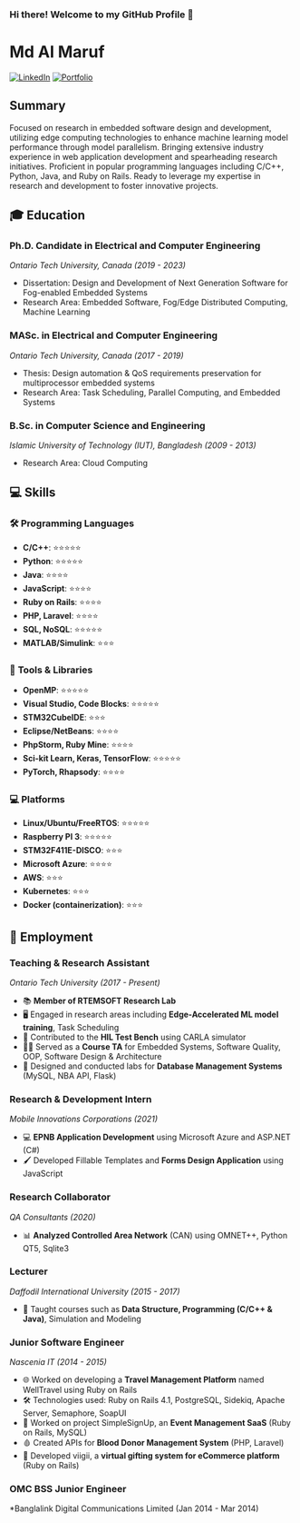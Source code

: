 ### Hi there! Welcome to my GitHub Profile 👋

<!--
**mdalmaruf/mdalmaruf** is a ✨ _special_ ✨ repository because its `README.md` (this file) appears on your GitHub profile.

Here are some ideas to get you started:

- 🔭 I’m currently working on ...
- 🌱 I’m currently learning ...
- 👯 I’m looking to collaborate on ...
- 🤔 I’m looking for help with ...
- 💬 Ask me about ...
- 📫 How to reach me: ...
- 😄 Pronouns: ...
- ⚡ Fun fact: ...
-->

# Md Al Maruf
[![LinkedIn](https://img.shields.io/badge/LinkedIn-almaruf09-blue)](https://www.linkedin.com/in/almaruf09)
[![Portfolio](https://img.shields.io/badge/Portfolio-mdalmaruf.github.io-green)](https://mdalmaruf.github.io)

## Summary
Focused on research in embedded software design and development, utilizing edge computing technologies to enhance machine learning model performance through model parallelism. Bringing extensive industry experience in web application development and spearheading research initiatives. Proficient in popular programming languages including C/C++, Python, Java, and Ruby on Rails. Ready to leverage my expertise in research and development to foster innovative projects.

## 🎓 Education

### Ph.D. Candidate in Electrical and Computer Engineering
*Ontario Tech University, Canada (2019 - 2023)*
- Dissertation: Design and Development of Next Generation Software for Fog-enabled Embedded Systems
- Research Area: Embedded Software, Fog/Edge Distributed Computing, Machine Learning

### MASc. in Electrical and Computer Engineering
*Ontario Tech University, Canada (2017 - 2019)*
- Thesis: Design automation & QoS requirements preservation for multiprocessor embedded systems
- Research Area: Task Scheduling, Parallel Computing, and Embedded Systems

### B.Sc. in Computer Science and Engineering
*Islamic University of Technology (IUT), Bangladesh (2009 - 2013)*
- Research Area: Cloud Computing

## 💻 Skills

### 🛠️ **Programming Languages**
- **C/C++**: ⭐⭐⭐⭐⭐
- **Python**: ⭐⭐⭐⭐⭐
- **Java**: ⭐⭐⭐⭐
- **JavaScript**: ⭐⭐⭐⭐
- **Ruby on Rails**: ⭐⭐⭐⭐
- **PHP, Laravel**: ⭐⭐⭐⭐
- **SQL, NoSQL**: ⭐⭐⭐⭐⭐
- **MATLAB/Simulink**: ⭐⭐⭐

### 🧰 **Tools & Libraries**
- **OpenMP**: ⭐⭐⭐⭐⭐
- **Visual Studio, Code Blocks**: ⭐⭐⭐⭐⭐
- **STM32CubeIDE**: ⭐⭐⭐
- **Eclipse/NetBeans**: ⭐⭐⭐⭐
- **PhpStorm, Ruby Mine**: ⭐⭐⭐⭐
- **Sci-kit Learn, Keras, TensorFlow**: ⭐⭐⭐⭐⭐
- **PyTorch, Rhapsody**: ⭐⭐⭐⭐

### 💻 **Platforms**
- **Linux/Ubuntu/FreeRTOS**: ⭐⭐⭐⭐⭐
- **Raspberry PI 3**: ⭐⭐⭐⭐⭐
- **STM32F411E-DISCO**: ⭐⭐⭐
- **Microsoft Azure**: ⭐⭐⭐⭐
- **AWS**: ⭐⭐⭐
- **Kubernetes**: ⭐⭐⭐
- **Docker (containerization)**: ⭐⭐⭐


## 🏢 Employment

### Teaching & Research Assistant
*Ontario Tech University (2017 - Present)*
- 📚 **Member of RTEMSOFT Research Lab**
- 🖥️ Engaged in research areas including **Edge-Accelerated ML model training**, Task Scheduling
- 🚀 Contributed to the **HIL Test Bench** using CARLA simulator
- 👨‍🏫 Served as a **Course TA** for Embedded Systems, Software Quality, OOP, Software Design & Architecture
- 💼 Designed and conducted labs for **Database Management Systems** (MySQL, NBA API, Flask)

### Research & Development Intern
*Mobile Innovations Corporations (2021)*
- 💻 **EPNB Application Development** using Microsoft Azure and ASP.NET (C#)
- 🖌️ Developed Fillable Templates and **Forms Design Application** using JavaScript

### Research Collaborator
*QA Consultants (2020)*
- 📊 **Analyzed Controlled Area Network** (CAN) using OMNET++, Python QT5, Sqlite3

### Lecturer
*Daffodil International University (2015 - 2017)*
- 🏫 Taught courses such as **Data Structure, Programming (C/C++ & Java)**, Simulation and Modeling

### Junior Software Engineer
*Nascenia IT (2014 - 2015)*
- 🌐 Worked on developing a **Travel Management Platform** named WellTravel using Ruby on Rails
- 🛠️ Technologies used: Ruby on Rails 4.1, PostgreSQL, Sidekiq, Apache Server, Semaphore, SoapUI
- 📅 Worked on project SimpleSignUp, an **Event Management SaaS** (Ruby on Rails, MySQL)
- 🩸 Created APIs for **Blood Donor Management System** (PHP, Laravel)
- 🎁 Developed viigii, a **virtual gifting system for eCommerce platform** (Ruby on Rails)

### OMC BSS Junior Engineer
*Banglalink Digital Communications Limited (Jan 2014 - Mar 2014)
